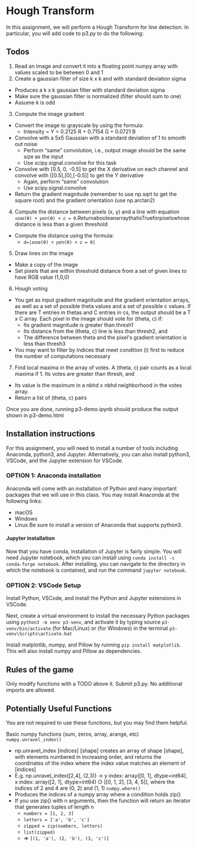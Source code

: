 # Hough Transform

In this assignment, we will perform a Hough Transform for line detection. In particular, you will add code to p3.py to do the following:

## Todos
1. Read an Image and convert it into a floating point numpy array with values scaled to be between 0 and 1
2. Create a gaussian filter of size k x k and with standard deviation sigma
  - Produces a k x k gaussian filter with standard deviation sigma
  - Make sure the gaussian filter is normalized (filter should sum to one)
  - Assume k is odd
3. Compute the image gradient
  - Convert the image to grayscale by using the formula:
    - Intensity = Y = 0.2125 R + 0.7154 G + 0.0721 B
  - Convolve with a 5x5 Gaussian with a standard deviation of 1 to smooth out noise
    - Perform “same” convolution, i.e., output image should be the same size as the input
    - Use scipy.signal.convolve for this task
  - Convolve with [0.5, 0, -0.5] to get the X derivative on each channel and convolve with [[0.5],[0],[-0.5]] to get the Y derivative
    - Again, perform “same” convolution
    - Use scipy.signal.convolve
  - Return the gradient magnitude (remember to use np.sqrt to get the square root) and the gradient orientation (use np.arctan2)
4. Compute the distance between pixels (x, y) and a line with equation `𝑥𝑐𝑜𝑠(θ) + 𝑦𝑠𝑖𝑛(θ) + 𝑐 = 0`.ReturnabooleanarraythatisTrueforpixelswhose distance is less than a given threshold
  - Compute the distance using the formula:
    - `d=|𝑥𝑐𝑜𝑠(θ) + 𝑦𝑠𝑖𝑛(θ) + 𝑐 = 0|`
5. Draw lines on the image
  - Make a copy of the image
  - Set pixels that are within threshold distance from a set of given lines to have RGB value (1,0,0)
6. Hough voting
  - You get as input gradient magnitude and the gradient orientation arrays, as well as a set of possible theta values and a set of possible c values. If there are T entries in thetas and C entries in cs, the output should be a T x C array. Each pixel in the image should vote for (theta, c) if:
    - Its gradient magnitude is greater than thresh1
    - Its distance from the (theta, c) line is less than thresh2, and
    - The difference between theta and the pixel's gradient orientation is less than thresh3
  - You may want to filter by indices that meet condition (i) first to reduce the number of computations necessary
7. Find local maxima in the array of votes. A (theta, c) pair counts as a local maxima if 1. Its votes are greater than thresh, and
  - Its value is the maximum in a nbhd x nbhd neighborhood in the votes array.
  - Return a list of (theta, c) pairs

Once you are done, running p3-demo.ipynb should produce the output shown in p3-demo.html

## Installation instructions
For this assignment, you will need to install a number of tools including Anaconda, python3, and Jupyter. Alternatively, you can also install python3, VSCode, and the Jupyter extension for VSCode.

### OPTION 1: Anaconda installation
Anaconda will come with an installation of Python and many important packages that we will use in this class.
You may install Anaconda at the following links:
- macOS 
- Windows 
- Linux
Be sure to install a version of Anaconda that supports python3.

#### Jupyter installation
Now that you have conda, installation of Jupyter is fairly simple.
You will need Jupyter notebook, which you can install using `conda install -c conda-forge notebook`.
After installing, you can navigate to the directory in which the notebook is contained, and run the command `jupyter notebook`.

### OPTION 2: VSCode Setup
Install Python, VSCode, and install the Python and Jupyter extensions in VSCode.

Next, create a virtual environment to install the necessary Python packages using `python3 -m venv p3-venv`, and activate it by typing source `p3-venv/bin/activate` (for Mac/Linux) or
(for Windows) in the terminal `p3-venv\Scripts\activate.bat`

Install matplotlib, numpy, and Pillow by running `pip install matplotlib`. This will also install numpy and Pillow as dependencies.

## Rules of the game
Only modify functions with a TODO above it. Submit p3.py. No additional imports are allowed.

## Potentially Useful Functions
You are not required to use these functions, but you may find them helpful.

Basic numpy functions (sum, zeros, array, arange, etc)
`numpy.unravel_index()`
- np.unravel_index [indices] [shape] creates an array of shape [shape], with elements numbered in increasing order, and returns the coordinates of the index where the index value matches an element of [indices]
- E.g. np.unravel_index([2,4], (2,3)) → y index: array([0, 1], dtype=int64), x index: array([2, 1], dtype=int64)
○ [[0, 1, 2], [3, 4, 5]], where the indices of 2 and 4 are (0, 2) and (1, 1) 
`numpy.where()`
- Produces the indices of a numpy array where a condition holds
zip()
- If you use zip() with n arguments, then the function will return an iterator that generates tuples of length n
  - `numbers = [1, 2, 3]`
  - `letters = ['a', 'b', 'c']`
  - `zipped = zip(numbers, letters)`
  - `list(zipped)`
  - => `[(1, 'a'), (2, 'b'), (3, 'c')]`
